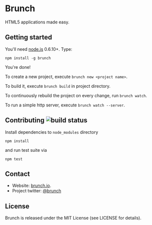 # Brunch
HTML5 applications made easy.

## Getting started
You'll need [node.js](http://nodejs.org/) 0.6.10+. Type:

    npm install -g brunch

You're done!

To create a new project, execute `brunch new <project name>`.

To build it, execute `brunch build` in project directory.

To continuously rebuild the project on every change, run `brunch watch`.

To run a simple http server, execute `brunch watch --server`.

## Contributing ![build status](https://secure.travis-ci.org/brunch/brunch.png?branch=master)
Install dependencies to `node_modules` directory

    npm install

and run test suite via

    npm test

## Contact
- Website: [brunch.io](http://brunch.io).
- Project twitter: [@brunch](http://twitter.com/brunch)

## License
Brunch is released under the MIT License (see LICENSE for details).
